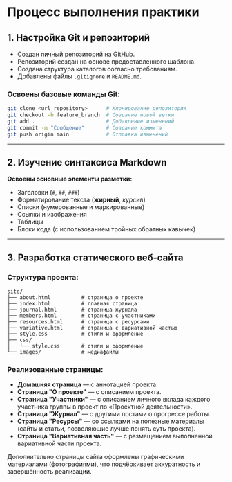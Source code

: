 # Процесс выполнения практики

## 1. Настройка Git и репозиторий

- Создан личный репозиторий на GitHub.
- Репозиторий создан на основе предоставленного шаблона.
- Создана структура каталогов согласно требованиям.
- Добавлены файлы `.gitignore` и `README.md`.

### Освоены базовые команды Git:

```bash
git clone <url_repository>      # Клонирование репозитория  
git checkout -b feature_branch  # Создание новой ветки  
git add .                       # Добавление изменений  
git commit -m "Сообщение"       # Создание коммита  
git push origin main            # Отправка изменений  
```

---

## 2. Изучение синтаксиса Markdown

**Освоены основные элементы разметки:**

- Заголовки (`#`, `##`, `###`)
- Форматирование текста (**жирный**, *курсив*)
- Списки (нумерованные и маркированные)
- Ссылки и изображения
- Таблицы
- Блоки кода (с использованием тройных обратных кавычек)

---

## 3. Разработка статического веб-сайта

### Структура проекта:

```
site/
├── about.html          # страница о проекте
├── index.html          # главная страница
├── journal.html        # страница журнала
├── members.html        # страница с участниками
├── resources.html      # страница с ресурсами
├── variative.html      # страница с вариативной частью
├── style.css           # стили и оформление
├── css/
│   └── style.css       # стили и оформление
└── images/             # медиафайлы
```

### Реализованные страницы:

- **Домашняя страница** — с аннотацией проекта.
- **Страница "О проекте"** — с описанием проекта.
- **Страница "Участники"** — с описанием личного вклада каждого участника группы в проект по «Проектной деятельности».
- **Страница "Журнал"** — с другими постами о прогрессе работы.
- **Страница "Ресурсы"** — со ссылками на полезные материалы (сайты и статьи, позволяющие лучше понять суть проекта).
- **Страница "Вариативная часть"** — с размещением выполненной вариативной части проекта.

Дополнительно страницы сайта оформлены графическими материалами (фотографиями), что подчёркивает аккуратность и завершённость реализации.
